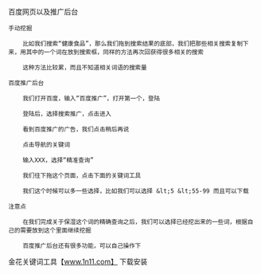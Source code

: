 百度网页以及推广后台

	手动挖掘

		比如我们搜索“健康食品”，那么我们拖到搜索结果的底部，我们把那些相关搜索复制下来，用其中的一个词在放到搜索框，同样的方法再次回获得很多相关的搜索

		这种方法比较累，而且不知道相关词语的搜索量

	百度推广后台

		我们打开百度，输入“百度推广”，打开第一个，登陆

		登陆后，选择搜索推广，点击进入

		看到百度推广的广告，我们点击稍后再说

		点击导航的关键词

		输入XXX，选择“精准查询”

		我们往下拖这个页面，点击下面的关键词工具

		我们这个时候可以多一些选择，比如我们可以选择 &lt;5 &lt;55-99 而且可以下载

	注意点

		在我们完成关于保湿这个词的精确查询之后，我们可以选择已经挖出来的一些词，根据自己的需要放到这个里面继续挖掘

		百度推广后台还有很多功能，可以自己操作下

金花关键词工具【www.1n11.com】 下载安装

